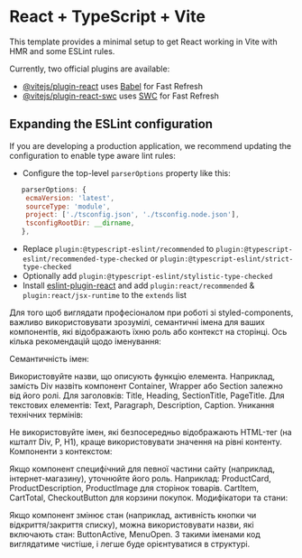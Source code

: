 # React + TypeScript + Vite

This template provides a minimal setup to get React working in Vite with HMR and some ESLint rules.

Currently, two official plugins are available:

- [@vitejs/plugin-react](https://github.com/vitejs/vite-plugin-react/blob/main/packages/plugin-react/README.md) uses [Babel](https://babeljs.io/) for Fast Refresh
- [@vitejs/plugin-react-swc](https://github.com/vitejs/vite-plugin-react-swc) uses [SWC](https://swc.rs/) for Fast Refresh

## Expanding the ESLint configuration

If you are developing a production application, we recommend updating the configuration to enable type aware lint rules:

- Configure the top-level `parserOptions` property like this:

```js
   parserOptions: {
    ecmaVersion: 'latest',
    sourceType: 'module',
    project: ['./tsconfig.json', './tsconfig.node.json'],
    tsconfigRootDir: __dirname,
   },
```

- Replace `plugin:@typescript-eslint/recommended` to `plugin:@typescript-eslint/recommended-type-checked` or `plugin:@typescript-eslint/strict-type-checked`
- Optionally add `plugin:@typescript-eslint/stylistic-type-checked`
- Install [eslint-plugin-react](https://github.com/jsx-eslint/eslint-plugin-react) and add `plugin:react/recommended` & `plugin:react/jsx-runtime` to the `extends` list

Для того щоб виглядати професіоналом при роботі зі styled-components, 
важливо використовувати зрозумілі, семантичні імена для ваших компонентів,
 які відображають їхню роль або контекст на сторінці. Ось кілька 
 рекомендацій щодо іменування:

Семантичність імен:

Використовуйте назви, що описують функцію елемента. Наприклад, замість Div назвіть компонент Container, Wrapper або Section залежно від його ролі.
Для заголовків: Title, Heading, SectionTitle, PageTitle.
Для текстових елементів: Text, Paragraph, Description, Caption.
Уникання технічних термінів:

Не використовуйте імен, які безпосередньо відображають HTML-тег (на кшталт Div, P, H1), краще використовувати значення на рівні контенту.
Компоненти з контекстом:

Якщо компонент специфічний для певної частини сайту (наприклад, інтернет-магазину), уточнюйте його роль. Наприклад:
ProductCard, ProductDescription, ProductImage для сторінок товарів.
CartItem, CartTotal, CheckoutButton для корзини покупок.
Модифікатори та стани:

Якщо компонент змінює стан (наприклад, активність кнопки чи відкриття/закриття списку), можна використовувати назви, які включають стан: ButtonActive, MenuOpen.
З такими іменами код виглядатиме чистіше, і легше буде орієнтуватися в структурі.
